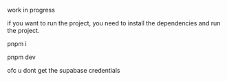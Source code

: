 work in progress

if you want to run the project, you need to install the dependencies and run the project.

pnpm i

pnpm dev

ofc u dont get the supabase credentials
